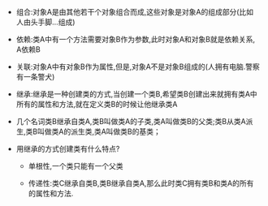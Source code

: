 * 组合:对象A是由其他若干个对象组合而成,这些对象是对象A的组成部分\(比如人由头手脚...组成\)
* 依赖:类A中有一个方法需要对象B作为参数,此时对象A和对象B就是依赖关系, A依赖B
* 关联:对象A中有对象B作为属性,但是,对象A不是对象B组成的\(人拥有电脑.警察有一条警犬\)
* 继承:继承是一种创建类的方式,当创建一个类B,希望类B创建出来就拥有类A中所有的属性和方法,就在定义类B的时候让他继承类A
* 几个名词类B继承自类A,类B叫做类A的子类,类A叫做类B的父类;类B从类A派生,类B叫做类A的派生类,类A叫做类B的基类；

* 用继承的方式创建类有什么特点?

  * 单根性,一个类只能有一个父类

  * 传递性:类C继承自类B,类B继承自类A,那么此时类C拥有类B和类A的所有的属性和方法.



